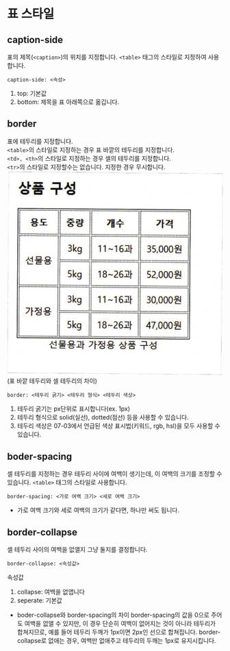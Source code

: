 # 표 스타일

## caption-side
표의 제목(`<caption>`)의 위치를 지정합니다. `<table>` 태그의 스타일로 지정하여 사용합니다.
```
caption-side: <속성>
```
1. top: 기본값
2. bottom: 제목을 표 아래쪽으로 옮깁니다.

## border
표에 테두리를 지정합니다.  
`<table>`의 스타일로 지정하는 경우 표 바깥의 테두리를 지정합니다.  
`<td>, <th>`의 스타일로 지정하는 경우 셀의 테두리를 지정합니다.  
`<tr>`의 스타일로 지정할수는 없습니다. 지정한 경우 무시합니다.
![img38](./img/38.png)
(표 바깥 테두리와 셀 테두리의 차이)
```
border: <테두리 굵기> <테두리 형식> <테두리 색상>
```
1. 테두리 굵기는 px단위로 표시합니다(ex. 1px)
2. 테두리 형식으로 solid(실선), dotted(점선) 등을 사용할 수 있습니다.
3. 테두리 색상은 07-03에서 언급된 색상 표시법(키워드, rgb, hsl)을 모두 사용할 수 있습니다.

## boder-spacing
셀 테두리를 지정하는 경우 테두리 사이에 여백이 생기는데, 이 여백의 크기를 조정할 수 있습니다. `<table>` 태그의 스타일로 사용합니다.
```
border-spacing: <가로 여백 크기> <세로 여백 크기>
```
* 가로 여백 크기와 세로 여백의 크기가 같다면, 하나만 써도 됩니다.

## border-collapse
셀 테두리 사이의 여백을 없앨지 그냥 둘지를 결정합니다.
```
border-collapse: <속성값>
```
속성값  
1. collapse: 여백을 없앱니다
2. seperate: 기본값  

* boder-collapse와 border-spacing의 차이
border-spacing의 값을 0으로 주어도 여백을 없앨 수 있지만, 이 경우 단순히 여백이 없어지는 것이 아니라 테두리가 합쳐지므로, 예를 들어 테두리 두깨가 1px이면 2px인 선으로 합쳐집니다. border-collapse로 없애는 경우, 여백만 없애주고 테두리의 두깨는 1px로 유지시킵니다.